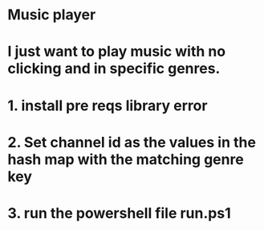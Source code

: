  # Music player
 # I just want to play music with no clicking and in specific genres.
 # 1. install pre reqs library error
 # 2. Set channel id as the values in the hash map with the matching genre key
 # 3. run the powershell file run.ps1